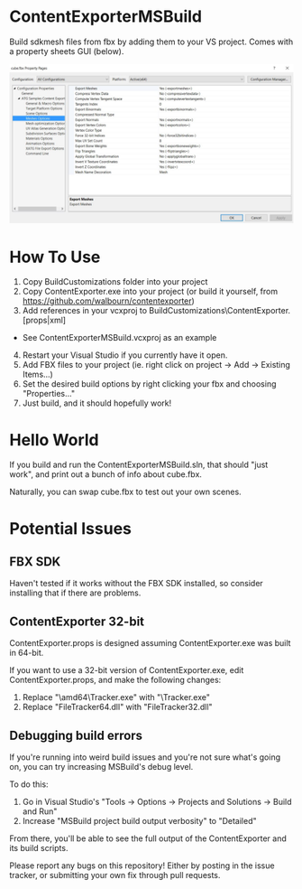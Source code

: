# ContentExporterMSBuild

Build sdkmesh files from fbx by adding them to your VS project. Comes with a property sheets GUI (below).

![demo](demo.jpg)

# How To Use

1. Copy BuildCustomizations folder into your project
2. Copy ContentExporter.exe into your project (or build it yourself, from https://github.com/walbourn/contentexporter)
3. Add references in your vcxproj to BuildCustomizations\ContentExporter.[props|xml]
  * See ContentExporterMSBuild.vcxproj as an example
4. Restart your Visual Studio if you currently have it open.
5. Add FBX files to your project (ie. right click on project -> Add -> Existing Items...)
6. Set the desired build options by right clicking your fbx and choosing "Properties..."
7. Just build, and it should hopefully work!

# Hello World

If you build and run the ContentExporterMSBuild.sln, that should "just work", and print out a bunch of info about cube.fbx.

Naturally, you can swap cube.fbx to test out your own scenes.

# Potential Issues

## FBX SDK

Haven't tested if it works without the FBX SDK installed, so consider installing that if there are problems.

## ContentExporter 32-bit

ContentExporter.props is designed assuming ContentExporter.exe was built in 64-bit.

If you want to use a 32-bit version of ContentExporter.exe, edit ContentExporter.props, and make the following changes:

1. Replace "\amd64\Tracker.exe" with "\Tracker.exe"
2. Replace "FileTracker64.dll" with "FileTracker32.dll"

## Debugging build errors

If you're running into weird build issues and you're not sure what's going on, you can try increasing MSBuild's debug level.

To do this:

1. Go in Visual Studio's "Tools -> Options -> Projects and Solutions -> Build and Run"
2. Increase "MSBuild project build output verbosity" to "Detailed"

From there, you'll be able to see the full output of the ContentExporter and its build scripts.

Please report any bugs on this repository! Either by posting in the issue tracker, or submitting your own fix through pull requests.
